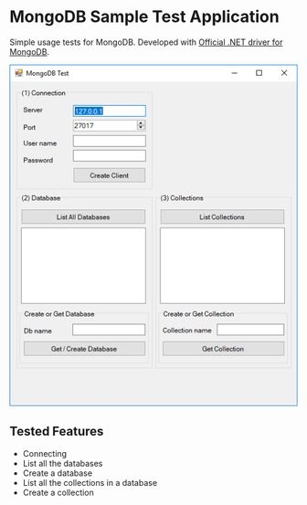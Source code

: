 # MongoDB Sample Test Application

Simple usage tests for MongoDB. Developed with [Official .NET driver for MongoDB](https://www.nuget.org/packages/MongoDB.Driver).

![Screenshot](/images/screenshot.png)

## Tested Features
- Connecting
- List all the databases
- Create a database
- List all the collections in a database
- Create a collection